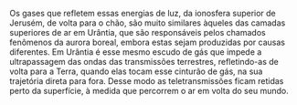 ﻿Os gases que refletem essas energias de luz, da ionosfera superior de Jerusém, de volta para o chão, são muito similares àqueles das camadas superiores de ar em Urântia, que são responsáveis pelos chamados fenômenos da aurora boreal, embora estas sejam produzidas por causas diferentes. Em Urântia é esse mesmo escudo de gás que impede a ultrapassagem das ondas das transmissões terrestres, refletindo-as de volta para a Terra, quando elas tocam esse cinturão de gás, na sua trajetória direta para fora. Desse modo as teletransmissões ficam retidas perto da superfície, à medida que percorrem o ar em volta do seu mundo.
